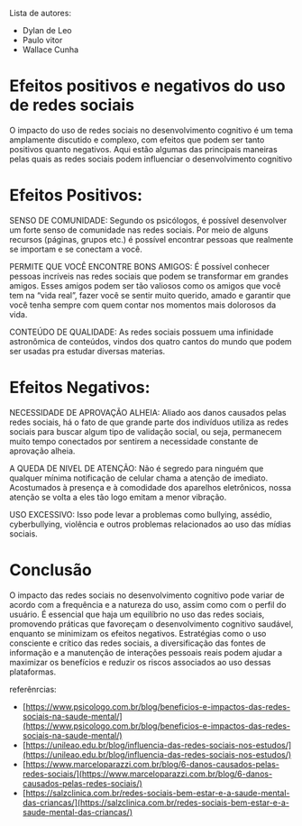 Lista de autores:
- Dylan de Leo 
- Paulo vitor
- Wallace Cunha

# Efeitos positivos e negativos do uso de redes sociais

O impacto do uso de redes sociais no desenvolvimento cognitivo é um tema amplamente discutido e complexo, com efeitos que podem ser tanto positivos quanto 
negativos. Aqui estão algumas das principais maneiras pelas quais as redes sociais podem influenciar o desenvolvimento cognitivo

# Efeitos Positivos:
SENSO DE COMUNIDADE:
Segundo os psicólogos, é possível desenvolver um forte senso de comunidade nas redes sociais. Por meio de alguns recursos (páginas, grupos etc.) é possível encontrar pessoas que realmente se importam e se conectam a você.

PERMITE QUE VOCÊ ENCONTRE BONS AMIGOS:
É possível conhecer pessoas incríveis nas redes sociais que podem se transformar em grandes amigos.
Esses amigos podem ser tão valiosos como os amigos que você tem na “vida real”, fazer você se sentir muito querido, amado e garantir que você tenha sempre com quem contar nos momentos mais dolorosos da vida.

CONTEÚDO DE QUALIDADE:
As redes sociais possuem uma infinidade astronômica de conteúdos, vindos dos quatro cantos do mundo que podem ser usadas pra estudar diversas materias.  

# Efeitos Negativos:
NECESSIDADE DE APROVAÇÃO ALHEIA:
Aliado aos danos causados pelas redes sociais, há o fato de que grande parte dos indivíduos utiliza as redes sociais para buscar algum tipo de validação social, ou seja, permanecem muito tempo conectados por sentirem a necessidade constante de aprovação alheia.

A QUEDA DE NIVEL DE ATENÇÃO:
Não é segredo para ninguém que qualquer mínima notificação de celular chama a atenção de imediato. Acostumados à presença e à comodidade dos aparelhos eletrônicos, nossa atenção se volta a eles tão logo emitam a menor vibração.

USO EXCESSIVO:
 Isso pode levar a problemas como bullying, assédio, cyberbullying, violência e outros problemas relacionados ao uso das mídias sociais.

# Conclusão 
O impacto das redes sociais no desenvolvimento cognitivo pode variar de acordo com a frequência e a natureza do uso, assim como com o perfil do usuário. É essencial que haja um 
equilíbrio no uso das redes sociais, promovendo práticas que favoreçam o desenvolvimento cognitivo saudável, enquanto se minimizam os efeitos negativos. Estratégias como o 
uso consciente e crítico das redes sociais, a diversificação das fontes de informação e a manutenção de interações pessoais reais podem ajudar a maximizar os benefícios 
e reduzir os riscos associados ao uso dessas plataformas.


referênrcias:
 - [https://www.psicologo.com.br/blog/beneficios-e-impactos-das-redes-sociais-na-saude-mental/](https://www.psicologo.com.br/blog/beneficios-e-impactos-das-redes-sociais-na-saude-mental/)
 - [https://unileao.edu.br/blog/influencia-das-redes-sociais-nos-estudos/](https://unileao.edu.br/blog/influencia-das-redes-sociais-nos-estudos/)
 - [https://www.marceloparazzi.com.br/blog/6-danos-causados-pelas-redes-sociais/](https://www.marceloparazzi.com.br/blog/6-danos-causados-pelas-redes-sociais/)
 - [https://salzclinica.com.br/redes-sociais-bem-estar-e-a-saude-mental-das-criancas/](https://salzclinica.com.br/redes-sociais-bem-estar-e-a-saude-mental-das-criancas/)
